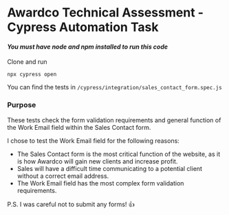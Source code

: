 # Awardco Technical Assessment - Cypress Automation Task

#### _You must have node and npm installed to run this code_

Clone and run

`npx cypress open`

You can find the tests in `/cypress/integration/sales_contact_form.spec.js`

### Purpose

These tests check the form validation requirements and general function of the Work Email field within the Sales Contact form.

I chose to test the Work Email field for the following reasons:

- The Sales Contact form is the most critical function of the website, as it is how Awardco will gain new clients and increase profit.
- Sales will have a difficult time communicating to a potential client without a correct email address.
- The Work Email field has the most complex form validation requirements.

P.S. I was careful not to submit any forms! 👍️

